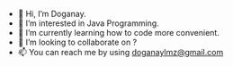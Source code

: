 - 👋 Hi, I’m Doganay.
- 👀 I’m interested in Java Programming.
- 🌱 I’m currently learning how to code more convenient. 
- 💞️ I’m looking to collaborate on ?
- 📫 You can reach me by using doganaylmz@gmail.com

<!---
AYDOLDI/AYDOLDI is a ✨ special ✨ repository because its `README.md` (this file) appears on your GitHub profile.
You can click the Preview link to take a look at your changes.
--->
